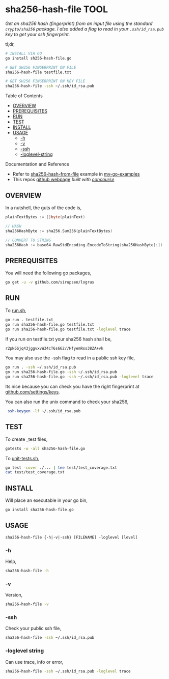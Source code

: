 # sha256-hash-file TOOL

_Get an sha256 hash (fingerprint) from an input file using the standard
`crypto/sha256` package.
I also added a flag to read in your `.ssh/id_rsa.pub` key to get your ssh fingerprint._

tl;dr,

```bash
# INSTALL VIA GO
go install sh256-hash-file.go

# GET SH256 FINGERPRINT ON FILE
sha256-hash-file testfile.txt

# GET SH256 FINGERPRINT ON KEY FILE
sha256-hash-file -ssh ~/.ssh/id_rsa.pub
```

Table of Contents

* [OVERVIEW](https://github.com/JeffDeCola/my-go-tools/tree/master/cryptography-tools/sha256-hash-file#overview)
* [PREREQUISITES](https://github.com/JeffDeCola/my-go-tools/tree/master/cryptography-tools/sha256-hash-file#prerequisites)
* [RUN](https://github.com/JeffDeCola/my-go-tools/tree/master/cryptography-tools/sha256-hash-file#run)
* [TEST](https://github.com/JeffDeCola/my-go-tools/tree/master/cryptography-tools/sha256-hash-file#test)
* [INSTALL](https://github.com/JeffDeCola/my-go-tools/tree/master/cryptography-tools/sha256-hash-file#install)
* [USAGE](https://github.com/JeffDeCola/my-go-tools/tree/master/cryptography-tools/sha256-hash-file#usage)
  * [-h](https://github.com/JeffDeCola/my-go-tools/tree/master/cryptography-tools/sha256-hash-file#-h)
  * [-v](https://github.com/JeffDeCola/my-go-tools/tree/master/cryptography-tools/sha256-hash-file#-v)
  * [-ssh](https://github.com/JeffDeCola/my-go-tools/tree/master/cryptography-tools/sha256-hash-file#-ssh)
  * [-loglevel-string](https://github.com/JeffDeCola/my-go-tools/tree/master/cryptography-tools/sha256-hash-file#-loglevel-string)

Documentation and Reference

* Refer to
  [sha256-hash-from-file](https://github.com/JeffDeCola/my-go-examples/tree/master/cryptography/hashing/sha256-hash-from-file)
  example in
  [my-go-examples](https://github.com/JeffDeCola/my-go-examples)
* This repos
  [github webpage](https://jeffdecola.github.io/my-go-tools/)
  _built with
  [concourse](https://github.com/JeffDeCola/my-go-tools/blob/master/ci-README.md)_

## OVERVIEW

In a nutshell, the guts of the code is,

```go
plainTextBytes := []byte(plainText)

// HASH
sha256HashByte := sha256.Sum256(plainTextBytes)

// CONVERT TO STRING
sha256Hash := base64.RawStdEncoding.EncodeToString(sha256HashByte[:])
```

## PREREQUISITES

You will need the following go packages,

```bash
go get -u -v github.com/sirupsen/logrus
```

## RUN

To
[run.sh](https://github.com/JeffDeCola/my-go-tools/blob/master/cryptography-tools/sha256-hash-file/run.sh),

```bash
go run . testfile.txt
go run sha256-hash-file.go testfile.txt
go run sha256-hash-file.go testfile.txt -loglevel trace
```

If you run on testfile.txt your sha256 hash shall be,

```txt
r2pN5Sjq43jggvxvW34cT6s662//HfyemRss38ZA+vk
```

You may also use the -ssh flag to read in a public ssh key file,

```bash
go run . -ssh ~/.ssh/id_rsa.pub
go run sha256-hash-file.go -ssh ~/.ssh/id_rsa.pub
go run sha256-hash-file.go -ssh ~/.ssh/id_rsa.pub -loglevel trace
```

Its nice because you can check you have the right fingerprint at
[github.com/settings/keys](https://github.com/settings/keys).

You can also run the unix command to check your sha256,

```bash
 ssh-keygen -lf ~/.ssh/id_rsa.pub
```

## TEST

To create _test files,

```bash
gotests -w -all sha256-hash-file.go
```

To
[unit-tests.sh](https://github.com/JeffDeCola/my-go-tools/blob/master/cryptography-tools/sha256-hash-file/test/unit-tests.sh),

```bash
go test -cover ./... | tee test/test_coverage.txt
cat test/test_coverage.txt
```

## INSTALL

Will place an executable in your go bin,

```bash
go install sha256-hash-file.go
```

## USAGE

```txt
sha256-hash-file {-h|-v|-ssh} [FILENAME] -loglevel [level]
```

### -h

Help,

```bash
sha256-hash-file -h
```

### -v

Version,

```bash
sha256-hash-file -v
```

### -ssh

Check your public ssh file,

```bash
sha256-hash-file -ssh ~/.ssh/id_rsa.pub
```

### -loglevel string

Can use trace, info or error,

```bash
sha256-hash-file -ssh ~/.ssh/id_rsa.pub -loglevel trace
```

